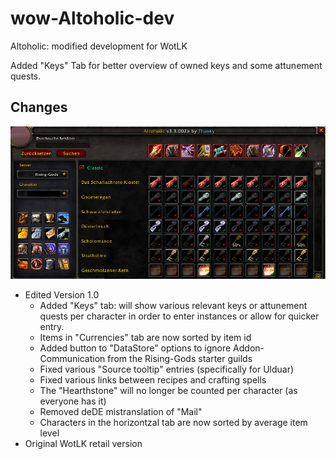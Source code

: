# wow-Altoholic-dev
Altoholic: modified development for WotLK

Added "Keys" Tab for better overview of owned keys and some attunement quests.
## Changes
![alt text](https://github.com/telkar-rg/wow-Altoholic-dev/blob/main/_img/1.png?raw=true)

- Edited Version 1.0
  - Added "Keys" tab: will show various relevant keys or attunement quests per character in order to enter instances or allow for quicker entry.
  - Items in "Currencies" tab are now sorted by item id
  - Added button to "DataStore" options to ignore Addon-Communication from the Rising-Gods starter guilds
  - Fixed various "Source tooltip" entries (specifically for Ulduar)
  - Fixed various links between recipes and crafting spells
  - The "Hearthstone" will no longer be counted per character (as everyone has it)
  - Removed deDE mistranslation of "Mail"
  - Characters in the horizontzal tab are now sorted by average item level
- Original WotLK retail version
